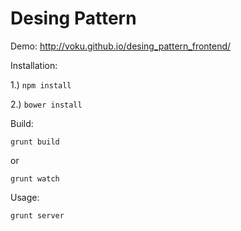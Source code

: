 Desing Pattern
===========

Demo:
http://voku.github.io/desing_pattern_frontend/

Installation:

1.) ```npm install```

2.) ```bower install```

Build:

```grunt build```

or 

```grunt watch```

Usage:

```grunt server```

